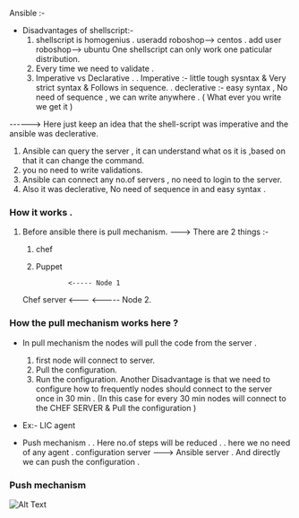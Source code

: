 Ansible :- 

*   Disadvantages of shellscript:- 
    1) shellscript is homogenius 
        . useradd roboshop--> centos
        . add user roboshop--> ubuntu
    One shellscript can only work one paticular distribution.
    2) Every time we need to validate .
    3) Imperative vs Declarative .
        . Imperative :- little tough sysntax & Very strict syntax & Follows in sequence.
        . declerative :- easy syntax , No need of sequence , we can write anywhere .
                            ( What ever you write we get it )
    
------> Here just keep an idea that the shell-script was imperative and the ansible was declerative.

1) Ansible can query the server , it can understand what os it is ,based on that it can change the command.
2) you no need to write validations.
3) Ansible can connect any no.of servers , no need to login to the server.
4) Also it was declerative, No need of sequence in and easy syntax .

### How it works .
1) Before ansible there is pull mechanism.
---> There are 2 things :- 
    1) chef 
    2) Puppet


                   <----- Node 1 
    Chef server <---
                   <----- Node 2.

### How the pull mechanism works here ?
* In pull mechanism the nodes will pull the code from the server .
    1) first node will connect to server.
    2) Pull the configuration.
    3) Run the configuration.
Another Disadvantage is that we need to configure how to frequently nodes should connect to the server
once in 30 min .
(In this case for every 30 min nodes will connect to the CHEF SERVER & Pull the configuration )
*  Ex:- LIC agent

* Push mechanism .
    . Here no.of steps will be reduced .
    . here we no need of any agent .
    configuration server ---> Ansible server 
. And directly we can push the configuration .

### Push mechanism
    
![Alt Text](c/users/B.Radhaprathap/drawio/ansible_Push.png)






